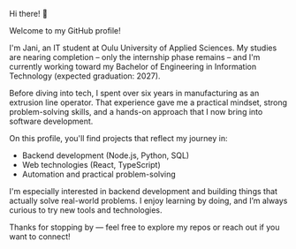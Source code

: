 Hi there! 👋

Welcome to my GitHub profile!

I'm Jani, an IT student at Oulu University of Applied Sciences. My studies are nearing completion – only the internship phase remains – and I'm currently working toward my Bachelor of Engineering in Information Technology (expected graduation: 2027).

Before diving into tech, I spent over six years in manufacturing as an extrusion line operator. That experience gave me a practical mindset, strong problem-solving skills, and a hands-on approach that I now bring into software development.

On this profile, you'll find projects that reflect my journey in:

- Backend development (Node.js, Python, SQL)
- Web technologies (React, TypeScript)
- Automation and practical problem-solving

I'm especially interested in backend development and building things that actually solve real-world problems. I enjoy learning by doing, and I’m always curious to try new tools and technologies.

Thanks for stopping by — feel free to explore my repos or reach out if you want to connect!
